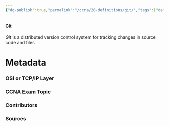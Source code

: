 ```yaml
---
{"dg-publish":true,"permalink":"/ccna/20-definitions/git/","tags":["defs_ccna"],"created":"2023-11-05T10:55:11.000-08:00","updated":"2023-11-08T13:57:56.637-08:00"}
---
```


#### Git
*Git* is a distributed version control system for tracking changes in source code and files

# Metadata
### OSI or TCP/IP Layer

### CCNA Exam Topic

### Contributors

### Sources


